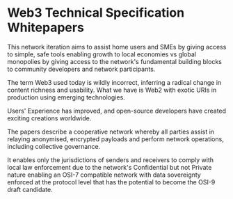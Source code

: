 # Web3 Technical Specification Whitepapers

This network iteration aims to assist home users and SMEs by giving access to simple, safe tools enabling growth to local economies vs global monopolies by giving access to the network's fundamental building blocks to community developers and network participants.

The term Web3 used today is wildly incorrect, inferring a radical change in content richness and usability. What we have is Web2 with exotic URIs in production using emerging technologies. 

Users' Experience has improved, and open-source developers have created exciting creations worldwide.

The papers describe a cooperative network whereby all parties assist in relaying anonymised, encrypted payloads and perform network operations, including collective governance. 

It enables only the jurisdictions of senders and receivers to comply with local law enforcement due to the network's Confidential but not Private nature enabling an OSI-7 compatible network with data sovereignty enforced at the protocol level that has the potential to become the OSI-9 draft candidate.
